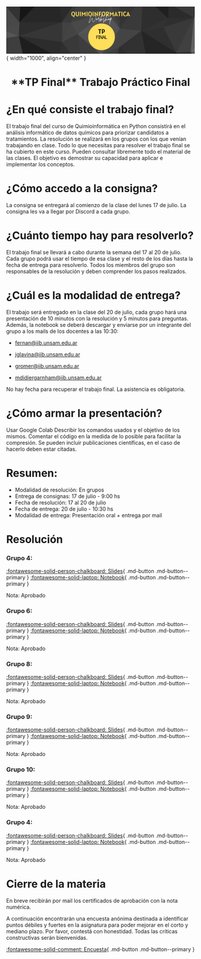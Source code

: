 ![Image](img/7.png){ width="1000", align="center" }

<center> <h1> **TP Final** Trabajo Práctico Final </h1> </center>

# ¿En qué consiste el trabajo final?
El trabajo final del curso de Quimioinformática en Python consistirá en el análisis informático de datos químicos para priorizar candidatos a tratamientos. La resolución se realizará en los grupos con los que venían trabajando en clase. Todo lo que necesitas para resolver el trabajo final se ha cubierto en este curso. Pueden consultar libremente todo el material de las clases. El objetivo es demostrar su capacidad para aplicar e implementar los conceptos. 

# ¿Cómo accedo a la consigna?
La consigna se entregará al comienzo de la clase del lunes 17 de julio. La consigna les va a llegar por Discord a cada grupo.

# ¿Cuánto tiempo hay para resolverlo?
El trabajo final se llevará a cabo durante la semana del 17 al 20 de julio. Cada grupo podrá usar el tiempo de esa clase y el resto de los días hasta la fecha de entrega para resolverlo. Todos los miembros del grupo son responsables de la resolución y deben comprender los pasos realizados.

# ¿Cuál es la modalidad de entrega?
El trabajo será entregado en la clase del 20 de julio, cada grupo hará una presentación de 10 minutos con la resolución y 5 minutos para preguntas. Además, la notebook se deberá descargar y enviarse por un integrante del grupo a los mails de los docentes a las 10:30:

* fernan@iib.unsam.edu.ar 

* jglavina@iib.unsam.edu.ar

* gromer@iib.unsam.edu.ar

* mdidiergarnham@iib.unsam.edu.ar

No hay fecha para recuperar el trabajo final. La asistencia es obligatoria.

# ¿Cómo armar la presentación?
Usar Google Colab
Describir los comandos usados y el objetivo de los mismos. Comentar el código en la medida de lo posible para facilitar la compresión.
Se pueden incluir publicaciones científicas, en el caso de hacerlo deben estar citadas. 

# Resumen:
* Modalidad de resolución: En grupos
* Entrega de consignas: 17 de julio - 9:00 hs
* Fecha de resolución: 17 al 20 de julio 
* Fecha de entrega: 20 de julio  - 10:30 hs
* Modalidad de entrega: Presentación oral + entrega por mail

# Resolución

### Grupo 4:

[:fontawesome-solid-person-chalkboard: Slides](https://drive.google.com/file/d/1G4WvAz1tTukSJrfxuQjmccZMbjCAtFmL/view?usp=sharing){ .md-button .md-button--primary }  [:fontawesome-solid-laptop: Notebook](https://drive.google.com/file/d/1cLAYRZuf0wLMMkviIP-NTmJHzfxm4pwQ/view?usp=sharing){ .md-button .md-button--primary }

Nota: Aprobado

### Grupo 6:

[:fontawesome-solid-person-chalkboard: Slides](https://drive.google.com/file/d/1oJqK9wrGV1p74LX3GmKHqLsopmn5snR0/view?usp=drive_link){ .md-button .md-button--primary } [:fontawesome-solid-laptop: Notebook](https://drive.google.com/file/d/1UBjU7B0gt2NrkMRnsKhoizTG_4pyuGem/view?usp=sharing){ .md-button .md-button--primary }

Nota: Aprobado

### Grupo 8:

[:fontawesome-solid-person-chalkboard: Slides](https://docs.google.com/presentation/d/12jtLTT33NNUkia59a6FxEONFE-TIxOgy/edit?usp=drive_link&ouid=115287066011570616875&rtpof=true&sd=true){ .md-button .md-button--primary } [:fontawesome-solid-laptop: Notebook](https://drive.google.com/file/d/10FqRZ3pI1IsFwnGaEGqXjmGjjchSuOPS/view?usp=sharing){ .md-button .md-button--primary }

Nota: Aprobado

### Grupo 9:

[:fontawesome-solid-person-chalkboard: Slides](https://docs.google.com/presentation/d/13MdwpRTHhfnHLPjkQA0Fk3GRBluagLSk/edit?usp=drive_link&ouid=115287066011570616875&rtpof=true&sd=true){ .md-button .md-button--primary }  [:fontawesome-solid-laptop: Notebook](https://drive.google.com/file/d/1w4cM6y9B57NDODZJElEmY9-ieTHZ9FSi/view?usp=sharing){ .md-button .md-button--primary }

Nota: Aprobado

### Grupo 10:

[:fontawesome-solid-person-chalkboard: Slides](https://docs.google.com/presentation/d/1vzznGPvJa_DTuqhHfPwJwMlzLi3I1OyF/edit?usp=drive_link&ouid=115287066011570616875&rtpof=true&sd=true){ .md-button .md-button--primary }  [:fontawesome-solid-laptop: Notebook](https://drive.google.com/file/d/1f98yn3ei34-O6dtG7aoINW11G4qBRbX-/view?usp=sharing){ .md-button .md-button--primary }

Nota: Aprobado

### Grupo 4:

[:fontawesome-solid-person-chalkboard: Slides](https://drive.google.com/file/d/1eRDkcJy2K4MFFkXHtNLkI9qWAMH_oi5K/view?usp=drive_link){ .md-button .md-button--primary }  [:fontawesome-solid-laptop: Notebook](https://drive.google.com/file/d/1e5zyjhNWbT2efrOWzlJTwZUSHkLvy5gQ/view?usp=sharing){ .md-button .md-button--primary }

Nota: Aprobado

# Cierre de la materia
En breve recibirán por mail los certificados de aprobación con la nota numérica.

A continuación encontrarán una encuesta anónima destinada a identificar puntos débiles y fuertes en la asignatura para poder mejorar en el corto y mediano plazo. Por favor, contestá con honestidad. Todas las críticas constructivas serán bienvenidas. 

[:fontawesome-solid-comment: Encuesta](https://forms.gle/H98euHWUA168C9Qn8){ .md-button .md-button--primary }